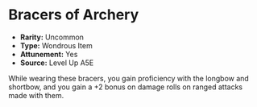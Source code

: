 
# Bracers of Archery

* **Rarity:** Uncommon
* **Type:** Wondrous Item
* **Attunement:** Yes
* **Source:** Level Up A5E


While wearing these bracers, you gain proficiency with the longbow and shortbow, and you gain a +2 bonus on damage rolls on ranged attacks made with them.
